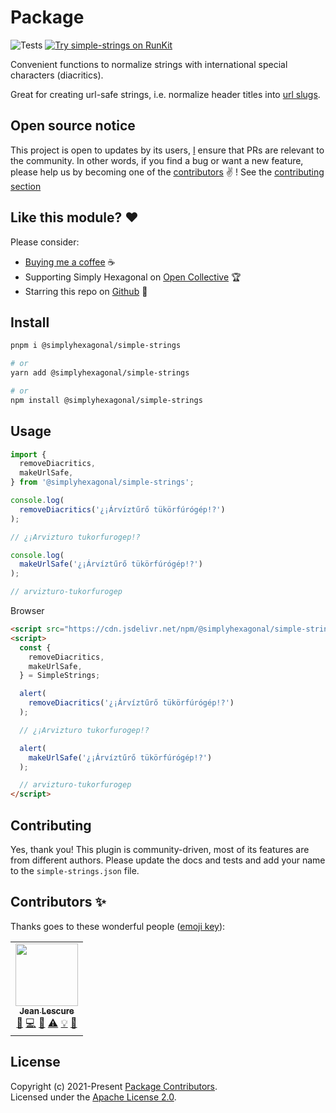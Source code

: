 # Package
![Tests](https://github.com/simplyhexagonal/simple-strings/workflows/tests/badge.svg)
[![Try simple-strings on RunKit](https://badge.runkitcdn.com/@simplyhexagonal/simple-strings.svg)](https://npm.runkit.com/@simplyhexagonal/simple-strings)

Convenient functions to normalize strings with international special characters (diacritics).

Great for creating url-safe strings, i.e. normalize header titles into [url slugs](https://www.semrush.com/blog/what-is-a-url-slug/).

## Open source notice

This project is open to updates by its users, [I](https://github.com/jeanlescure) ensure that PRs are relevant to the community.
In other words, if you find a bug or want a new feature, please help us by becoming one of the
[contributors](#contributors-) ✌️ ! See the [contributing section](#contributing)

## Like this module? ❤

Please consider:

- [Buying me a coffee](https://www.buymeacoffee.com/jeanlescure) ☕
- Supporting Simply Hexagonal on [Open Collective](https://opencollective.com/simplyhexagonal) 🏆
- Starring this repo on [Github](https://github.com/simplyhexagonal/simple-strings) 🌟

## Install

```sh
pnpm i @simplyhexagonal/simple-strings

# or
yarn add @simplyhexagonal/simple-strings

# or
npm install @simplyhexagonal/simple-strings
```

## Usage

```ts
import {
  removeDiacritics,
  makeUrlSafe,
} from '@simplyhexagonal/simple-strings';

console.log(
  removeDiacritics('¿¡Árvíztűrő tükörfúrógép!?')
);

// ¿¡Arvizturo tukorfurogep!?

console.log(
  makeUrlSafe('¿¡Árvíztűrő tükörfúrógép!?')
);

// arvizturo-tukorfurogep
```

Browser

```html
<script src="https://cdn.jsdelivr.net/npm/@simplyhexagonal/simple-strings@latest/dist/simple-strings.min.js"></script>
<script>
  const {
    removeDiacritics,
    makeUrlSafe,
  } = SimpleStrings;

  alert(
    removeDiacritics('¿¡Árvíztűrő tükörfúrógép!?')
  );

  // ¿¡Arvizturo tukorfurogep!?

  alert(
    makeUrlSafe('¿¡Árvíztűrő tükörfúrógép!?')
  );

  // arvizturo-tukorfurogep
</script>
```

## Contributing

Yes, thank you! This plugin is community-driven, most of its features are from different authors.
Please update the docs and tests and add your name to the `simple-strings.json` file.

## Contributors ✨

Thanks goes to these wonderful people ([emoji key](https://allcontributors.org/docs/en/emoji-key)):

<!-- ALL-CONTRIBUTORS-LIST:START - Do not remove or modify this section -->
<!-- prettier-ignore-start -->
<!-- markdownlint-disable -->
<table>
  <tr>
    <td align="center"><a href="https://jeanlescure.cr"><img src="https://avatars2.githubusercontent.com/u/3330339?v=4" width="100px;" alt=""/><br /><sub><b>Jean Lescure</b></sub></a><br /><a href="#maintenance-jeanlescure" title="Maintenance">🚧</a> <a href="https://github.com/simplyhexagonal/simple-strings/commits?author=jeanlescure" title="Code">💻</a> <a href="#userTesting-jeanlescure" title="User Testing">📓</a> <a href="https://github.com/simplyhexagonal/simple-strings/commits?author=jeanlescure" title="Tests">⚠️</a> <a href="#example-jeanlescure" title="Examples">💡</a> <a href="https://github.com/simplyhexagonal/simple-strings/commits?author=jeanlescure" title="Documentation">📖</a></td>
</table>
<!-- markdownlint-enable -->
<!-- prettier-ignore-end -->
<!-- ALL-CONTRIBUTORS-LIST:END -->

## License

Copyright (c) 2021-Present [Package Contributors](https://github.com/simplyhexagonal/simple-strings/#contributors-).<br/>
Licensed under the [Apache License 2.0](https://www.apache.org/licenses/LICENSE-2.0).

